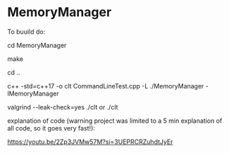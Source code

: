 # MemoryManager

To buuild do:
  
  cd MemoryManager
  
  make
  
  cd ..
 
  c++ -std=c++17 -o clt CommandLineTest.cpp -L ./MemoryManager -lMemoryManager
 
  valgrind --leak-check=yes ./clt      or       ./clt


explanation of code (warning project was limited to a 5 min explanation of all code, so it goes very fast!):

https://youtu.be/2Zp3JVMw57M?si=3UEPRCRZuhdtJyEr
